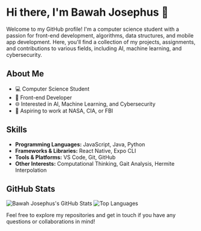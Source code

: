 <!--
# Hi there, I'm Bawah Josephus 👋

Welcome to my GitHub profile! I'm a computer science student with a passion for front-end development, algorithms, data structures, and mobile app development. Here, you'll find a collection of my projects, assignments, and contributions to various fields. I am passionate about AI, machine learning, and cybersecurity.

## About Me

- 💻 Computer Science Student
- 🔧 Front-end Developer
- 🌐 Interested in AI, Machine Learning, and Cybersecurity
- 🎯 Aspiring to work at NASA, CIA, or FBI

## Skills

- **Programming Languages:** JavaScript, Python, HTML
- **Frameworks & Libraries:** React Native, Expo CLI, React JS, HTML & CSS
- **Tools & Platforms:** VS Code, Git, GitHub
- **Other Interests:** Computational Thinking, Gait Analysis, Hermite Interpolation

Feel free to explore my repositories and get in touch if you have any questions or collaborations in mind!
-->
# Hi there, I'm Bawah Josephus 👋

Welcome to my GitHub profile! I'm a computer science student with a passion for front-end development, algorithms, data structures, and mobile app development. Here, you'll find a collection of my projects, assignments, and contributions to various fields, including AI, machine learning, and cybersecurity.

## About Me

- 💻 Computer Science Student
- 🔧 Front-end Developer
- 🌐 Interested in AI, Machine Learning, and Cybersecurity
- 🎯 Aspiring to work at NASA, CIA, or FBI

## Skills

- **Programming Languages:** JavaScript, Java, Python
- **Frameworks & Libraries:** React Native, Expo CLI
- **Tools & Platforms:** VS Code, Git, GitHub
- **Other Interests:** Computational Thinking, Gait Analysis, Hermite Interpolation

## GitHub Stats

![Bawah Josephus's GitHub Stats](https://github-readme-stats.vercel.app/api?username=Josephus67&show_icons=true&theme=radical)
![Top Languages](https://github-readme-stats.vercel.app/api/top-langs/?username=Josephus67&layout=compact&theme=radical)

Feel free to explore my repositories and get in touch if you have any questions or collaborations in mind!

